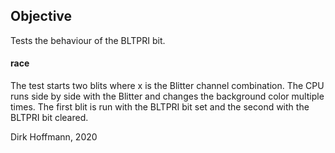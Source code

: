 ## Objective

Tests the behaviour of the BLTPRI bit.

#### race<x>

The test starts two blits where x is the Blitter channel combination. The CPU runs side by side with the Blitter and changes the background color multiple times. The first blit is run with the BLTPRI bit set and the second with the BLTPRI bit cleared.


Dirk Hoffmann, 2020
